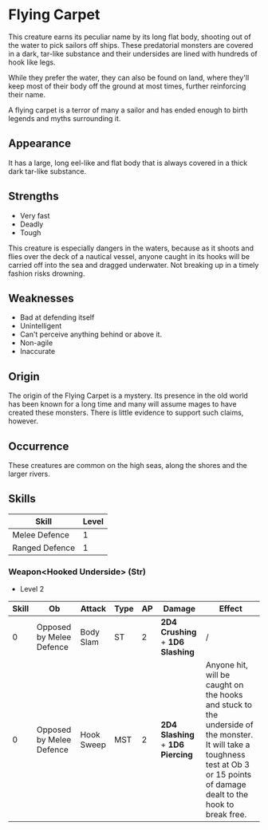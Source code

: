 # Flying Carpet
This creature earns its peculiar name by its long flat body, shooting out of the water to pick sailors off ships. These predatorial monsters are covered in a dark, tar-like substance and their undersides are lined with hundreds of hook like legs. 

While they prefer the water, they can also be found on land, where they'll keep most of their body off the ground at most times, further reinforcing their name. 

A flying carpet is a terror of many a sailor and has ended enough to birth legends and myths surrounding it. 

## Appearance
It has a large, long eel-like and flat body that is always covered in a thick dark tar-like substance. 

## Strengths
* Very fast
* Deadly
* Tough

This creature is especially dangers in the waters, because as it shoots and flies over the deck of a nautical vessel, anyone caught in its hooks will be carried off into the sea and dragged underwater. Not breaking up in a timely fashion risks drowning. 

## Weaknesses
* Bad at defending itself
* Unintelligent
* Can't perceive anything behind or above it. 
* Non-agile
* Inaccurate

## Origin
The origin of the Flying Carpet is a mystery. Its presence in the old world has been known for a long time and many will assume mages to have created these monsters. There is little evidence to support such claims, however. 

## Occurrence
These creatures are common on the high seas, along the shores and the larger rivers. 

## Skills
| Skill                    | Level | 
| ------------------------ | ----- | 
| Melee Defence            | 1     | 
| Ranged Defence           | 1     | 

### Weapon\<Hooked Underside\> (Str)
* Level 2

| Skill | **Ob** | Attack | Type | AP | Damage | Effect |
| ----- | ------ | ------ | ---- | -- | ------ | ------ |
| 0 | Opposed by Melee Defence | Body Slam  | ST  | 2 | **2D4** **Crushing** + **1D6** **Slashing** | / |
| 0 | Opposed by Melee Defence | Hook Sweep | MST | 2 | **2D4** **Slashing** + **1D6** **Piercing** | Anyone hit, will be caught on the hooks and stuck to the underside of the monster. It will take a toughness test at Ob 3 or 15 points of damage dealt to the hook to break free. |